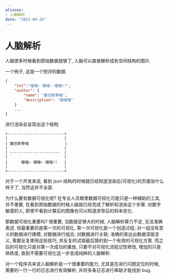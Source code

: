 ```yaml
---
aliases:
- 人脑解析
date: "2022-04-26"
---
```


# 人脑解析

人脑很多时候看到原始数据就够了, 人脑可以直接解析成有空间结构的图片. 

一个例子, 这是一个短评的数据.
```json
{
    "txt":"喵喵~ 喵喵~ 喵喵!!",
    "author": {
        "name": "塞巴斯蒂喵",
        "description": "喵喵喵"
    }
    ...
}
```

进行渲染会呈现出这个结构
```
+-------------------------+
|                         |
| 塞巴斯蒂喵                |
|                         |
| ----------------------  |
|                         |
|      喵喵~ 喵喵~ 喵喵!!   |
|                         |
+-------------------------+
```

对于一个开发来说, 看到 json 结构的时候就已经知道渲染后\(可视化\)的页面张什么样子了, 当然这并不全面.

为什么要有数据可视化呢? 在专业人员眼里数据可视化可能只是一种辅助的工具, 并不重要, 在看到原始数据的时候人脑就已经完成了解析和渲染这个步骤. 对数字敏感的人, 即使不看到计算后的图像也可以知道求导后的斜率变化. 

那数据可视化重要吗? 很重要, 当数据足够大的时候, 人脑解析算力不足, 无法准确表述. 但最重要的是第一次的可视化, 第一次可视化是一个创造过程; 对一组没有意义的数据进行建模; 对数据进行组合; 对数据进行关联; 准确的表达出数据深层含义, 需要反复使用这些技巧, 并反复的试错最后猜的到一个有效的可视化方案. 而之后的可视化只是对第一次成功的重放, 只要不对可视化流程记性修改, 增加的只是熟练度, 直到不需要可视化这一步变成纯粹的人脑解析. 

对一个程序员来说人脑解析是一个很重要的能力, 尤其是在进行问题定位的时候, 需要的一行一行的日志进行有效解析, 并将多条日志进行串联才能找到 bug.
